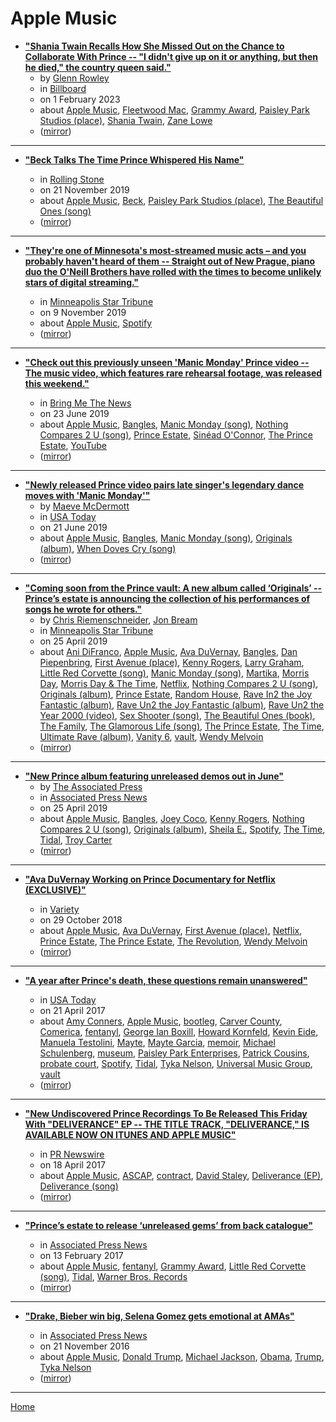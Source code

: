 # Apple Music

 - [**"Shania Twain Recalls How She Missed Out on the Chance to Collaborate With Prince -- "I didn't give up on it or anything, but then he died," the country queen said."**](https://www.billboard.com/music/music-news/shania-twain-prince-collaboration-missed-out-1235209511/)
    - by [Glenn Rowley](../../authors/glenn-rowley/index.md)
    - in [Billboard](https://www.billboard.com/)
    - on 1 February 2023
    - about [Apple Music](../../topics/apple-music/index.md), [Fleetwood Mac](../../topics/fleetwood-mac/index.md), [Grammy Award](../../topics/grammy-award/index.md), [Paisley Park Studios (place)](../../topics/place/paisley-park-studios/index.md), [Shania Twain](../../topics/shania-twain/index.md), [Zane Lowe](../../topics/zane-lowe/index.md)
    - ([mirror](https://web.archive.org/web/*/https://www.billboard.com/music/music-news/shania-twain-prince-collaboration-missed-out-1235209511/))

----

 - [**"Beck Talks The Time Prince Whispered His Name"**](https://www.rollingstone.com/music/music-news/beck-apple-music-915828/)

    - in [Rolling Stone](https://www.rollingstone.com/)
    - on 21 November 2019
    - about [Apple Music](../../topics/apple-music/index.md), [Beck](../../topics/beck/index.md), [Paisley Park Studios (place)](../../topics/place/paisley-park-studios/index.md), [The Beautiful Ones (song)](../../topics/song/the-beautiful-ones/index.md)
    - ([mirror](https://web.archive.org/web/*/https://www.rollingstone.com/music/music-news/beck-apple-music-915828/))

----

 - [**"They're one of Minnesota's most-streamed music acts – and you probably haven't heard of them -- Straight out of New Prague, piano duo the O'Neill Brothers have rolled with the times to become unlikely stars of digital streaming."**](https://www.startribune.com/they-re-one-of-minnesota-s-most-streamed-music-acts-and-you-probably-haven-t-heard-of-them/564655012/)

    - in [Minneapolis Star Tribune](https://www.startribune.com/)
    - on 9 November 2019
    - about [Apple Music](../../topics/apple-music/index.md), [Spotify](../../topics/spotify/index.md)
    - ([mirror](https://web.archive.org/web/*/https://www.startribune.com/they-re-one-of-minnesota-s-most-streamed-music-acts-and-you-probably-haven-t-heard-of-them/564655012/))

----

 - [**"Check out this previously unseen 'Manic Monday' Prince video -- The music video, which features rare rehearsal footage, was released this weekend."**](https://bringmethenews.com/minnesota-lifestyle/check-out-this-previously-unseen-manic-monday-prince-video)

    - in [Bring Me The News](https://bringmethenews.com/)
    - on 23 June 2019
    - about [Apple Music](../../topics/apple-music/index.md), [Bangles](../../topics/bangles/index.md), [Manic Monday (song)](../../topics/song/manic-monday/index.md), [Nothing Compares 2 U (song)](../../topics/song/nothing-compares-2-u/index.md), [Prince Estate](../../topics/prince-estate/index.md), [Sinéad O'Connor](../../topics/sin-ad-o-connor/index.md), [The Prince Estate](../../topics/the-prince-estate/index.md), [YouTube](../../topics/youtube/index.md)
    - ([mirror](https://web.archive.org/web/*/https://bringmethenews.com/minnesota-lifestyle/check-out-this-previously-unseen-manic-monday-prince-video))

----

 - [**"Newly released Prince video pairs late singer's legendary dance moves with 'Manic Monday'"**](https://usatoday.com/story/life/music/2019/06/21/princes-new-music-video-shows-late-singers-dancing-manic-monday/1522879001/)
    - by [Maeve McDermott](../../authors/maeve-mcdermott/index.md)
    - in [USA Today](https://usatoday.com/)
    - on 21 June 2019
    - about [Apple Music](../../topics/apple-music/index.md), [Bangles](../../topics/bangles/index.md), [Manic Monday (song)](../../topics/song/manic-monday/index.md), [Originals (album)](../../topics/album/originals/index.md), [When Doves Cry (song)](../../topics/song/when-doves-cry/index.md)
    - ([mirror](https://web.archive.org/web/*/https://usatoday.com/story/life/music/2019/06/21/princes-new-music-video-shows-late-singers-dancing-manic-monday/1522879001/))

----

 - [**"Coming soon from the Prince vault: A new album called ‘Originals’ -- Prince’s estate is announcing the collection of his performances of songs he wrote for others."**](https://www.startribune.com/coming-soon-from-the-prince-vault-a-new-album-called-originals/509009862/)
    - by [Chris Riemenschneider](../../authors/chris-riemenschneider/index.md), [Jon Bream](../../authors/jon-bream/index.md)
    - in [Minneapolis Star Tribune](https://www.startribune.com/)
    - on 25 April 2019
    - about [Ani DiFranco](../../topics/ani-difranco/index.md), [Apple Music](../../topics/apple-music/index.md), [Ava DuVernay](../../topics/ava-duvernay/index.md), [Bangles](../../topics/bangles/index.md), [Dan Piepenbring](../../topics/dan-piepenbring/index.md), [First Avenue (place)](../../topics/place/first-avenue/index.md), [Kenny Rogers](../../topics/kenny-rogers/index.md), [Larry Graham](../../topics/larry-graham/index.md), [Little Red Corvette (song)](../../topics/song/little-red-corvette/index.md), [Manic Monday (song)](../../topics/song/manic-monday/index.md), [Martika](../../topics/martika/index.md), [Morris Day](../../topics/morris-day/index.md), [Morris Day & The Time](../../topics/morris-day-the-time/index.md), [Netflix](../../topics/netflix/index.md), [Nothing Compares 2 U (song)](../../topics/song/nothing-compares-2-u/index.md), [Originals (album)](../../topics/album/originals/index.md), [Prince Estate](../../topics/prince-estate/index.md), [Random House](../../topics/random-house/index.md), [Rave In2 the Joy Fantastic (album)](../../topics/album/rave-in2-the-joy-fantastic/index.md), [Rave Un2 the Joy Fantastic (album)](../../topics/album/rave-un2-the-joy-fantastic/index.md), [Rave Un2 the Year 2000 (video)](../../topics/video/rave-un2-the-year-2000/index.md), [Sex Shooter (song)](../../topics/song/sex-shooter/index.md), [The Beautiful Ones (book)](../../topics/book/the-beautiful-ones/index.md), [The Family](../../topics/the-family/index.md), [The Glamorous Life (song)](../../topics/song/the-glamorous-life/index.md), [The Prince Estate](../../topics/the-prince-estate/index.md), [The Time](../../topics/the-time/index.md), [Ultimate Rave (album)](../../topics/album/ultimate-rave/index.md), [Vanity 6](../../topics/vanity-6/index.md), [vault](../../topics/vault/index.md), [Wendy Melvoin](../../topics/wendy-melvoin/index.md)
    - ([mirror](https://web.archive.org/web/*/https://www.startribune.com/coming-soon-from-the-prince-vault-a-new-album-called-originals/509009862/))

----

 - [**"New Prince album featuring unreleased demos out in June"**](https://apnews.com/f60b62d07cd74a92aec4ceb6d9c338f1)
    - by [The Associated Press](../../authors/the-associated-press/index.md)
    - in [Associated Press News](https://apnews.com/)
    - on 25 April 2019
    - about [Apple Music](../../topics/apple-music/index.md), [Bangles](../../topics/bangles/index.md), [Joey Coco](../../topics/joey-coco/index.md), [Kenny Rogers](../../topics/kenny-rogers/index.md), [Nothing Compares 2 U (song)](../../topics/song/nothing-compares-2-u/index.md), [Originals (album)](../../topics/album/originals/index.md), [Sheila E.](../../topics/sheila-e/index.md), [Spotify](../../topics/spotify/index.md), [The Time](../../topics/the-time/index.md), [Tidal](../../topics/tidal/index.md), [Troy Carter](../../topics/troy-carter/index.md)
    - ([mirror](https://web.archive.org/web/*/https://apnews.com/f60b62d07cd74a92aec4ceb6d9c338f1))

----

 - [**"Ava DuVernay Working on Prince Documentary for Netflix (EXCLUSIVE)"**](https://variety.com/2018/music/news/ava-duvernay-prince-documentary-for-netflix-1203011709/)

    - in [Variety](https://variety.com/)
    - on 29 October 2018
    - about [Apple Music](../../topics/apple-music/index.md), [Ava DuVernay](../../topics/ava-duvernay/index.md), [First Avenue (place)](../../topics/place/first-avenue/index.md), [Netflix](../../topics/netflix/index.md), [Prince Estate](../../topics/prince-estate/index.md), [The Prince Estate](../../topics/the-prince-estate/index.md), [The Revolution](../../topics/the-revolution/index.md), [Wendy Melvoin](../../topics/wendy-melvoin/index.md)
    - ([mirror](https://web.archive.org/web/*/https://variety.com/2018/music/news/ava-duvernay-prince-documentary-for-netflix-1203011709/))

----

 - [**"A year after Prince's death, these questions remain unanswered"**](https://usatoday.com/story/life/music/2017/04/20/death-prince-one-year-later-what-do-we-know/100180398/)

    - in [USA Today](https://usatoday.com/)
    - on 21 April 2017
    - about [Amy Conners](../../topics/amy-conners/index.md), [Apple Music](../../topics/apple-music/index.md), [bootleg](../../topics/bootleg/index.md), [Carver County](../../topics/carver-county/index.md), [Comerica](../../topics/comerica/index.md), [fentanyl](../../topics/fentanyl/index.md), [George Ian Boxill](../../topics/george-ian-boxill/index.md), [Howard Kornfeld](../../topics/howard-kornfeld/index.md), [Kevin Eide](../../topics/kevin-eide/index.md), [Manuela Testolini](../../topics/manuela-testolini/index.md), [Mayte](../../topics/mayte/index.md), [Mayte Garcia](../../topics/mayte-garcia/index.md), [memoir](../../topics/memoir/index.md), [Michael Schulenberg](../../topics/michael-schulenberg/index.md), [museum](../../topics/museum/index.md), [Paisley Park Enterprises](../../topics/paisley-park-enterprises/index.md), [Patrick Cousins](../../topics/patrick-cousins/index.md), [probate court](../../topics/probate-court/index.md), [Spotify](../../topics/spotify/index.md), [Tidal](../../topics/tidal/index.md), [Tyka Nelson](../../topics/tyka-nelson/index.md), [Universal Music Group](../../topics/universal-music-group/index.md), [vault](../../topics/vault/index.md)
    - ([mirror](https://web.archive.org/web/*/https://usatoday.com/story/life/music/2017/04/20/death-prince-one-year-later-what-do-we-know/100180398/))

----

 - [**"New Undiscovered Prince Recordings To Be Released This Friday With "DELIVERANCE" EP -- THE TITLE TRACK, "DELIVERANCE," IS AVAILABLE NOW ON ITUNES AND APPLE MUSIC"**](https://www.prnewswire.com/news-releases/new-undiscovered-prince-recordings-to-be-released-this-friday-with-deliverance-ep-300441519.html)

    - in [PR Newswire](https://www.prnewswire.com/)
    - on 18 April 2017
    - about [Apple Music](../../topics/apple-music/index.md), [ASCAP](../../topics/ascap/index.md), [contract](../../topics/contract/index.md), [David Staley](../../topics/david-staley/index.md), [Deliverance (EP)](../../topics/ep/deliverance/index.md), [Deliverance (song)](../../topics/song/deliverance/index.md)
    - ([mirror](https://web.archive.org/web/*/https://www.prnewswire.com/news-releases/new-undiscovered-prince-recordings-to-be-released-this-friday-with-deliverance-ep-300441519.html))

----

 - [**"Prince’s estate to release ‘unreleased gems’ from back catalogue"**](https://apnews.com/e2aa16268e7b4d5e84f5158e895ea006)

    - in [Associated Press News](https://apnews.com/)
    - on 13 February 2017
    - about [Apple Music](../../topics/apple-music/index.md), [fentanyl](../../topics/fentanyl/index.md), [Grammy Award](../../topics/grammy-award/index.md), [Little Red Corvette (song)](../../topics/song/little-red-corvette/index.md), [Tidal](../../topics/tidal/index.md), [Warner Bros. Records](../../topics/warner-bros-records/index.md)
    - ([mirror](https://web.archive.org/web/*/https://apnews.com/e2aa16268e7b4d5e84f5158e895ea006))

----

 - [**"Drake, Bieber win big, Selena Gomez gets emotional at AMAs"**](https://apnews.com/d90b510be7564038ab7ceed50f3bd1ba)

    - in [Associated Press News](https://apnews.com/)
    - on 21 November 2016
    - about [Apple Music](../../topics/apple-music/index.md), [Donald Trump](../../topics/donald-trump/index.md), [Michael Jackson](../../topics/michael-jackson/index.md), [Obama](../../topics/obama/index.md), [Trump](../../topics/trump/index.md), [Tyka Nelson](../../topics/tyka-nelson/index.md)
    - ([mirror](https://web.archive.org/web/*/https://apnews.com/d90b510be7564038ab7ceed50f3bd1ba))

----

[Home](../index.md)

